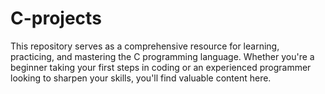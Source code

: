 # C-projects
This repository serves as a comprehensive resource for learning, practicing, and mastering the C programming language. Whether you're a beginner taking your first steps in coding or an experienced programmer looking to sharpen your skills, you'll find valuable content here.
